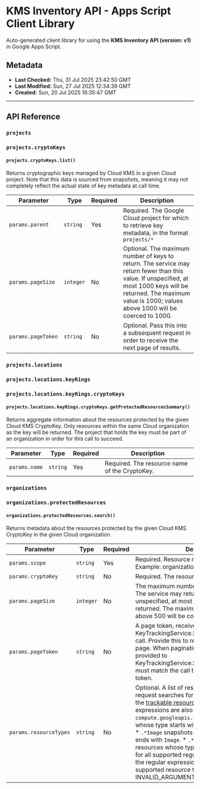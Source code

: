 # KMS Inventory API - Apps Script Client Library

Auto-generated client library for using the **KMS Inventory API (version: v1)** in Google Apps Script.

## Metadata

- **Last Checked:** Thu, 31 Jul 2025 23:42:50 GMT
- **Last Modified:** Sun, 27 Jul 2025 12:34:39 GMT
- **Created:** Sun, 20 Jul 2025 16:35:47 GMT



---

## API Reference

### `projects`

### `projects.cryptoKeys`

#### `projects.cryptoKeys.list()`

Returns cryptographic keys managed by Cloud KMS in a given Cloud project. Note that this data is sourced from snapshots, meaning it may not completely reflect the actual state of key metadata at call time.

| Parameter | Type | Required | Description |
|---|---|---|---|
| `params.parent` | `string` | Yes | Required. The Google Cloud project for which to retrieve key metadata, in the format `projects/*` |
| `params.pageSize` | `integer` | No | Optional. The maximum number of keys to return. The service may return fewer than this value. If unspecified, at most 1000 keys will be returned. The maximum value is 1000; values above 1000 will be coerced to 1000. |
| `params.pageToken` | `string` | No | Optional. Pass this into a subsequent request in order to receive the next page of results. |

### `projects.locations`

### `projects.locations.keyRings`

### `projects.locations.keyRings.cryptoKeys`

#### `projects.locations.keyRings.cryptoKeys.getProtectedResourcesSummary()`

Returns aggregate information about the resources protected by the given Cloud KMS CryptoKey. Only resources within the same Cloud organization as the key will be returned. The project that holds the key must be part of an organization in order for this call to succeed.

| Parameter | Type | Required | Description |
|---|---|---|---|
| `params.name` | `string` | Yes | Required. The resource name of the CryptoKey. |

### `organizations`

### `organizations.protectedResources`

#### `organizations.protectedResources.search()`

Returns metadata about the resources protected by the given Cloud KMS CryptoKey in the given Cloud organization.

| Parameter | Type | Required | Description |
|---|---|---|---|
| `params.scope` | `string` | Yes | Required. Resource name of the organization. Example: organizations/123 |
| `params.cryptoKey` | `string` | No | Required. The resource name of the CryptoKey. |
| `params.pageSize` | `integer` | No | The maximum number of resources to return. The service may return fewer than this value. If unspecified, at most 500 resources will be returned. The maximum value is 500; values above 500 will be coerced to 500. |
| `params.pageToken` | `string` | No | A page token, received from a previous KeyTrackingService.SearchProtectedResources call. Provide this to retrieve the subsequent page. When paginating, all other parameters provided to KeyTrackingService.SearchProtectedResources must match the call that provided the page token. |
| `params.resourceTypes` | `string` | No | Optional. A list of resource types that this request searches for. If empty, it will search all the [trackable resource types](https://cloud.google.com/kms/docs/view-key-usage#tracked-resource-types). Regular expressions are also supported. For example: * `compute.googleapis.com.*` snapshots resources whose type starts with `compute.googleapis.com`. * `.*Image` snapshots resources whose type ends with `Image`. * `.*Image.*` snapshots resources whose type contains `Image`. See [RE2](https://github.com/google/re2/wiki/Syntax) for all supported regular expression syntax. If the regular expression does not match any supported resource type, an INVALID_ARGUMENT error will be returned. |
